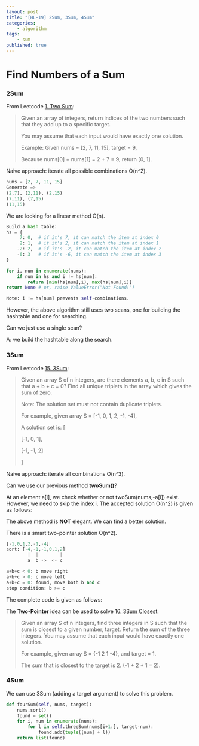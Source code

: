 ```yaml
---
layout: post
title: "[HL-19] 2Sum, 3Sum, 4Sum"
categories:
    - algorithm
tags:
    - sum
published: true
---
```


# Find Numbers of a Sum

### 2Sum

From Leetcode [1. Two Sum](https://leetcode.com/problems/two-sum/):

> Given an array of integers, return indices of the two numbers such that they add up to a specific target.
>
> You may assume that each input would have exactly one solution.
>
> Example:
Given nums = [2, 7, 11, 15], target = 9,
>
> Because nums[0] + nums[1] = 2 + 7 = 9,
> return [0, 1].

Naive approach: iterate all possible combinations O(n^2).

~~~ python
nums = [2, 7, 11, 15]
Generate =>
(2,7), (2,11), (2,15)
(7,11), (7,15)
(11,15)
~~~

We are looking for a linear method O(n).

~~~ python
Build a hash table:
hs = {
     7: 0,  # if it's 7, it can match the item at index 0
     2: 1,  # if it's 2, it can match the item at index 1
    -2: 2,  # if it's -2, it can match the item at index 2
    -6: 3   # if it's -6, it can match the item at index 3
}

for i, num in enumerate(nums):
    if num in hs and i != hs[num]:
        return [min(hs[num],i), max(hs[num],i)]
return None # or, raise ValueError("Not Found!")

Note: i != hs[num] prevents self-combinations.
~~~

However, the above algorithm still uses two scans, one for building
the hashtable and one for searching.

Can we just use a single scan?

A: we build the hashtable along the search.

<script src="https://gist.github.com/HengfengLi/52cb0531d85af5a2744855595c5d61c1.js"></script>

### 3Sum

From Leetcode [15. 3Sum](https://leetcode.com/problems/3sum/):

> Given an array S of n integers, are there elements a, b, c in S such that a + b + c = 0? Find all unique triplets in the array which gives the sum of zero.
>
> Note: The solution set must not contain duplicate triplets.
>
> For example, given array S = [-1, 0, 1, 2, -1, -4],
>
> A solution set is:
> [
>
>  [-1, 0, 1],
>
>  [-1, -1, 2]
>
> ]

Naive approach: iterate all combinations O(n^3).

Can we use our previous method **twoSum()**?

At an element a[i], we check whether or not twoSum(nums,-a[i]) exist.
However, we need to skip the index i. The accepted solution O(n^2)
is given as follows:

<script src="https://gist.github.com/HengfengLi/94ab75cb1ddb2063112788de94a9f893.js"></script>

The above method is **NOT** elegant. We can find a better solution.

There is a smart two-pointer solution O(n^2).

~~~python
[-1,0,1,2,-1,-4]
sort: [-4,-1,-1,0,1,2]
        |  |        |
        a  b ->  <- c

a+b+c < 0: b move right
a+b+c > 0: c move left
a+b+c = 0: found, move both b and c
stop condition: b >= c
~~~

The complete code is given as follows:

<script src="https://gist.github.com/HengfengLi/65fa2226f38dd4bd76cf32a1d8a8101d.js"></script>


The **Two-Pointer** idea can be used to solve [16. 3Sum Closest](https://leetcode.com/problems/3sum-closest/):


> Given an array S of n integers, find three integers in S such that the sum is closest to a given number, target. Return the sum of the three integers. You may assume that each input would have exactly one solution.
>
>    For example, given array S = {-1 2 1 -4}, and target = 1.
>
>    The sum that is closest to the target is 2. (-1 + 2 + 1 = 2).

<script src="https://gist.github.com/HengfengLi/f73402b687f9040d155feab5803ff438.js"></script>

### 4Sum

We can use 3Sum (adding a target argument) to solve this problem.

~~~python
def fourSum(self, nums, target):
    nums.sort()
    found = set()
    for i, num in enumerate(nums):
        for l in self.threeSum(nums[i+1:], target-num):
            found.add(tuple([num] + l))
    return list(found)
~~~
